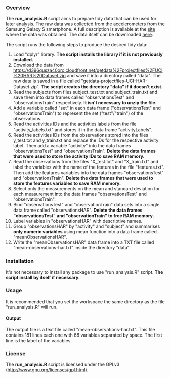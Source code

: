 ### Overview

The **run_analysis.R** script aims to prepare tidy data that can be used for later analysis. The raw data was collected from the accelerometers from the Samsung Galaxy S smartphone. A full description is available at the [site](http://archive.ics.uci.edu/ml/datasets/Human+Activity+Recognition+Using+Smartphones) where the data was obtained. The data itself can be downloaded [here](https://d396qusza40orc.cloudfront.net/getdata%2Fprojectfiles%2FUCI%20HAR%20Dataset.zip).

The script runs the following steps to produce the desired tidy data:

1. Load "dplyr" library. **The script installs the library if it is not previously installed.**
2. Download the data from https://d396qusza40orc.cloudfront.net/getdata%2Fprojectfiles%2FUCI%20HAR%20Dataset.zip and save it into a directory called "data". The raw data is saved in a file called "getdata-projectfiles-UCI-HAR-Dataset.zip". **The script creates the directory "data" if it doesn't exist.**
3. Read the subjects from files subject_test.txt and subject_train.txt and save them into data frames called "observationsTest" and "observationsTrain" respectively. **It isn't necessary to unzip the file.**
4. Add a variable called "set" in each data frame ("observationsTest" and "observationsTrain") to represent the set ("test"/"train") of the observations.
5. Read the activities IDs and the activities labels from the file "activity_labels.txt" and stores it in the data frame "activityLabels".
6. Read the activities IDs from the observations stored into the files y_test.txt and y_train.txt and replace the IDs for the respective activity label. Then add a variable "activity" into the data frames "observationsTest" and "observationsTrain". **Delete the data frames that were used to store the activity IDs to save RAM memory.**
7. Read the observations from the files "X_test.txt" and "X_train.txt" and label the variables with the name of the features in the file "features.txt". Then add the features variables into the data frames "observationsTest" and "observationsTrain". **Delete the data frames that were used to store the features variables to save RAM memory.**
8. Select only the measurements on the mean and standard deviation for each measurement into the data frames "observationsTest" and "observationsTrain".
9. Bind "observationsTest" and "observationTrain" data sets into a single data frame called "observationsHAR". **Delete the data frames "observationsTest" and "observationTrain" to free RAM memory.**
10. Label variables in "observationsHAR" with descriptive names.
11. Group "observationsHAR" by "activity" and "subject" and summarises **only numeric variables** using mean function into a data frame called "meanObservationsHAR".
12. Write the "meanObservationsHAR" data frame into a TXT file called "mean-observations-har.txt" inside the directory "data".


### Installation

It's not necessary to install any package to use "run_analysis.R" script. **The script install by itself if necessary.**

### Usage

It is recommended that you set the workspace the same directory as the file "run_analysis.R" will run.

#### Output

The output file is a text file called "mean-observations-har.txt". This file contains 181 lines each one with 68 variables separated by space. The first line is the label of the variables.

### License

The **run_analysis.R** script is licensed under the GPLv3 (<http://www.gnu.org/licenses/gpl.html>).